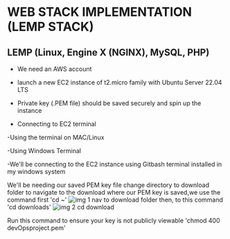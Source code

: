 # WEB STACK IMPLEMENTATION (LEMP STACK)
## LEMP (Linux, Engine X (NGINX), MySQL, PHP)
- We need an AWS account

- launch a new EC2 instance of t2.micro family with Ubuntu Server 22.04 LTS

- Private key (.PEM file) should be saved securely and spin up the instance

- Connecting to EC2 terminal

-Using the terminal on MAC/Linux

-Using Windows Terminal

-We'll be connecting to the EC2 instance using Gitbash terminal installed in my windows system

We'll be needing our saved PEM key file change directory to download folder
to navigate to the download where our PEM key is saved,we use the command first 
'cd ~'
![img 1 nav to download folder](https://github.com/olalekan4450/DevOps-Class-/assets/106252004/c198122e-08c3-4055-b082-15df87460eb4)
then, to this command 
'cd downloads'
![img 2 cd download](https://github.com/olalekan4450/DevOps-Class-/assets/106252004/c82be203-5d52-421a-80d1-3a27a2cb4773)

Run this command to ensure your key is not publicly viewable
'chmod 400 devOpsproject.pem'




